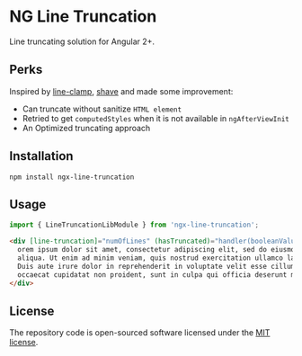 # NG Line Truncation

Line truncating solution for Angular 2+.

## Perks

Inspired by [line-clamp](https://www.npmjs.com/package/line-clamp), [shave](https://www.npmjs.com/package/shave)
and made some improvement:

- Can truncate without sanitize `HTML element`
- Retried to get `computedStyles` when it is not available in `ngAfterViewInit`
- An Optimized truncating approach

## Installation

`npm install ngx-line-truncation`

## Usage

```js
import { LineTruncationLibModule } from 'ngx-line-truncation';
```

```html
<div [line-truncation]="numOfLines" (hasTruncated)="handler(booleanValue)">
  orem ipsum dolor sit amet, consectetur adipiscing elit, sed do eiusmod tempor incididunt ut labore et dolore magna
  aliqua. Ut enim ad minim veniam, quis nostrud exercitation ullamco laboris nisi ut aliquip ex ea commodo consequat.
  Duis aute irure dolor in reprehenderit in voluptate velit esse cillum dolore eu fugiat nulla pariatur. Excepteur sint
  occaecat cupidatat non proident, sunt in culpa qui officia deserunt mollit anim id est laborum.!
</div>
```

## License

The repository code is open-sourced software licensed under the [MIT license](http://opensource.org/licenses/MIT).

